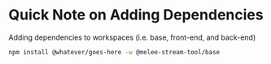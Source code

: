 # Quick Note on Adding Dependencies
Adding dependencies to workspaces (i.e. base, front-end, and back-end)

```bash
npm install @whatever/goes-here -w @melee-stream-tool/base
```